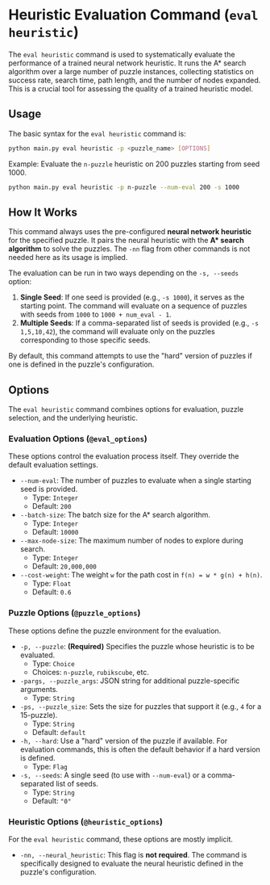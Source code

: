 # Heuristic Evaluation Command (`eval heuristic`)

The `eval heuristic` command is used to systematically evaluate the performance of a trained neural network heuristic. It runs the A* search algorithm over a large number of puzzle instances, collecting statistics on success rate, search time, path length, and the number of nodes expanded. This is a crucial tool for assessing the quality of a trained heuristic model.

## Usage

The basic syntax for the `eval heuristic` command is:

```bash
python main.py eval heuristic -p <puzzle_name> [OPTIONS]
```

Example: Evaluate the `n-puzzle` heuristic on 200 puzzles starting from seed 1000.

```bash
python main.py eval heuristic -p n-puzzle --num-eval 200 -s 1000
```

## How It Works

This command always uses the pre-configured **neural network heuristic** for the specified puzzle. It pairs the neural heuristic with the **A\* search algorithm** to solve the puzzles. The `-nn` flag from other commands is not needed here as its usage is implied.

The evaluation can be run in two ways depending on the `-s, --seeds` option:
1.  **Single Seed**: If one seed is provided (e.g., `-s 1000`), it serves as the starting point. The command will evaluate on a sequence of puzzles with seeds from `1000` to `1000 + num_eval - 1`.
2.  **Multiple Seeds**: If a comma-separated list of seeds is provided (e.g., `-s 1,5,10,42`), the command will evaluate only on the puzzles corresponding to those specific seeds.

By default, this command attempts to use the "hard" version of puzzles if one is defined in the puzzle's configuration.

## Options

The `eval heuristic` command combines options for evaluation, puzzle selection, and the underlying heuristic.

### Evaluation Options (`@eval_options`)

These options control the evaluation process itself. They override the default evaluation settings.

-   `--num-eval`: The number of puzzles to evaluate when a single starting seed is provided.
    -   Type: `Integer`
    -   Default: `200`
-   `--batch-size`: The batch size for the A* search algorithm.
    -   Type: `Integer`
    -   Default: `10000`
-   `--max-node-size`: The maximum number of nodes to explore during search.
    -   Type: `Integer`
    -   Default: `20,000,000`
-   `--cost-weight`: The weight `w` for the path cost in `f(n) = w * g(n) + h(n)`.
    -   Type: `Float`
    -   Default: `0.6`

### Puzzle Options (`@puzzle_options`)

These options define the puzzle environment for the evaluation.

-   `-p, --puzzle`: **(Required)** Specifies the puzzle whose heuristic is to be evaluated.
    -   Type: `Choice`
    -   Choices: `n-puzzle`, `rubikscube`, etc.
-   `-pargs, --puzzle_args`: JSON string for additional puzzle-specific arguments.
    -   Type: `String`
-   `-ps, --puzzle_size`: Sets the size for puzzles that support it (e.g., `4` for a 15-puzzle).
    -   Type: `String`
    -   Default: `default`
-   `-h, --hard`: Use a "hard" version of the puzzle if available. For evaluation commands, this is often the default behavior if a hard version is defined.
    -   Type: `Flag`
-   `-s, --seeds`: A single seed (to use with `--num-eval`) or a comma-separated list of seeds.
    -   Type: `String`
    -   Default: `"0"`

### Heuristic Options (`@heuristic_options`)

For the `eval heuristic` command, these options are mostly implicit.

-   `-nn, --neural_heuristic`: This flag is **not required**. The command is specifically designed to evaluate the neural heuristic defined in the puzzle's configuration.

